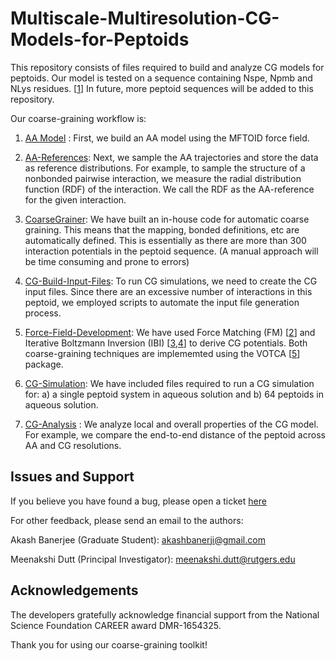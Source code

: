 # Multiscale-Multiresolution-CG-Models-for-Peptoids

This repository consists of files required to build and analyze CG models for peptoids. Our model is tested on a sequence containing Nspe, Npmb and NLys residues. [[1](https://doi.org/10.1039/C3OB40561C)] In future, more peptoid sequences will be added to this repository.

Our coarse-graining workflow is: 

1. [AA Model](Nspe-Npmb-NLys/AA-Model) : First, we build an AA model using the MFTOID force field. 

2. [AA-References](Nspe-Npmb-NLys/AA-References): Next, we sample the AA trajectories and store the data as reference distributions. For example, to sample the structure of a nonbonded pairwise interaction, we measure the radial distribution function (RDF) of the interaction. We call the RDF as the AA-reference for the given interaction.

3. [CoarseGrainer](Nspe-Npmb-NLys/CoarseGrainer): We have built an in-house code for automatic coarse graining. This means that the mapping, bonded definitions, etc are automatically defined. This is essentially as there are more than 300 interaction potentials in the peptoid sequence. (A manual approach will be time consuming and prone to errors)

4. [CG-Build-Input-Files](Nspe-Npmb-NLys/CG-Build-Input-Files): To run CG simulations, we need to create the CG input files. Since there are an excessive number of interactions in this peptoid, we employed scripts to automate the input file generation process. 

5. [Force-Field-Development](Nspe-Npmb-NLys/Force-Field-Development): We have used Force Matching (FM) [[2](https://doi.org/10.1021/jp044629q)] and Iterative Boltzmann Inversion (IBI) [[3](https://doi.org/10.1002/1439-7641(20020916)3:9%3C754::AID-CPHC754%3E3.0.CO;2-U),[4](https://doi.org/10.1002/jcc.10307)] to derive CG potentials. Both coarse-graining techniques are implememted using the VOTCA [[5](https://doi.org/10.1021/ct900369w)] package. 

6. [CG-Simulation](Nspe-Npmb-NLys/CG-Simulation): We have included files required to run a CG simulation for: a) a single peptoid system in aqueous solution and b) 64 peptoids in aqueous solution.  

7. [CG-Analysis](Nspe-Npmb-NLys/CG-Analysis) : We analyze local and overall properties of the CG model. For example, we compare the end-to-end distance of the peptoid across AA and CG resolutions. 

## Issues and Support

If you believe you have found a bug, please open a ticket [here](https://github.com/duttm/Multiscale-Multiresolution-CG-Models-for-Peptoids/issues)

For other feedback, please send an email to the authors:

Akash Banerjee (Graduate Student): akashbanerji@gmail.com

Meenakshi Dutt (Principal Investigator): meenakshi.dutt@rutgers.edu 

## Acknowledgements

The developers gratefully acknowledge financial support from the National Science Foundation CAREER award DMR-1654325. 

Thank you for using our coarse-graining toolkit!



